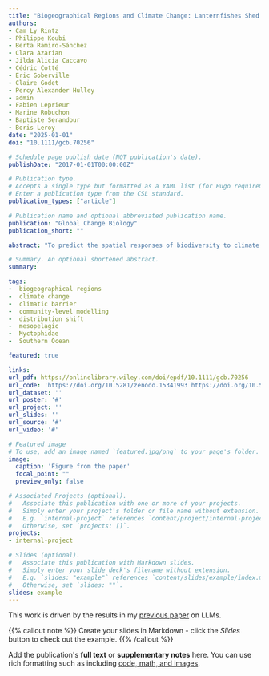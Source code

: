 ```yaml
---
title: "Biogeographical Regions and Climate Change: Lanternfishes Shed Light on the Role of Climatic Barriers in the Southern Ocean"
authors:
- Cam Ly Rintz
- Philippe Koubi
- Berta Ramiro-Sánchez
- Clara Azarian
- Jilda Alicia Caccavo
- Cédric Cotté 
- Eric Goberville
- Claire Godet
- Percy Alexander Hulley
- admin
- Fabien Leprieur
- Marine Robuchon
- Baptiste Serandour
- Boris Leroy
date: "2025-01-01"
doi: "10.1111/gcb.70256"

# Schedule page publish date (NOT publication's date).
publishDate: "2017-01-01T00:00:00Z"

# Publication type.
# Accepts a single type but formatted as a YAML list (for Hugo requirements).
# Enter a publication type from the CSL standard.
publication_types: ["article"]

# Publication name and optional abbreviated publication name.
publication: "Global Change Biology"
publication_short: ""

abstract: "To predict the spatial responses of biodiversity to climate change, studies typically rely on species-specific approaches, such as species distribution models. In this study, we propose an alternative methodology that investigates the collective response of species groups by modelling biogeographical regions. Biogeographical regions are areas defined by homogeneous species compositions and separated by barriers to dispersal. When climate acts as such a barrier, species within the same region are expected to respond similar to changing climatic conditions, enabling the prediction of entire region shifts in response to future climate scenarios. We applied this approach to the Southern Ocean, which exhibits sharp climatic transitions known as oceanic fronts, focusing on the mesopelagic lanternfishes (family Myctophidae). We compiled occurrence data for 115 lanternfish species from 1950 onwards and employed a network-based analysis to identify two major biogeographical regions: a southern and a subtropical region. These regions were found to be distinct, with minimal overlap in species distributions along the temperature gradient and a separation around 8°C, indicating that temperature likely acts as a climatic barrier. Using an ensemble modelling approach, we projected the response of these regions to future temperature changes under various climate scenarios. Our results suggest a circumpolar expansion of the subtropical region and a contraction of the southern region, with the Southern Ocean becoming a cul-de-sac for southern species. Ultimately, our results suggest that when support is found for the climatic barrier hypothesis, community-level models from a ‘group first, then predict’ strategy may effectively predict future shifts in species assemblages."

# Summary. An optional shortened abstract.
summary: 

tags:
-  biogeographical regions
-  climate change
-  climatic barrier
-  community-level modelling
-  distribution shift
-  mesopelagic
-  Myctophidae
-  Southern Ocean

featured: true

links:
url_pdf: https://onlinelibrary.wiley.com/doi/epdf/10.1111/gcb.70256
url_code: 'https://doi.org/10.5281/zenodo.15341993 https://doi.org/10.5281/zenodo.15295380 https://doi.org/10.5281/zenodo.15306956'
url_dataset: ''
url_poster: '#'
url_project: ''
url_slides: ''
url_source: '#'
url_video: '#'

# Featured image
# To use, add an image named `featured.jpg/png` to your page's folder. 
image:
  caption: 'Figure from the paper'
  focal_point: ""
  preview_only: false

# Associated Projects (optional).
#   Associate this publication with one or more of your projects.
#   Simply enter your project's folder or file name without extension.
#   E.g. `internal-project` references `content/project/internal-project/index.md`.
#   Otherwise, set `projects: []`.
projects:
- internal-project

# Slides (optional).
#   Associate this publication with Markdown slides.
#   Simply enter your slide deck's filename without extension.
#   E.g. `slides: "example"` references `content/slides/example/index.md`.
#   Otherwise, set `slides: ""`.
slides: example
---
```


This work is driven by the results in my [previous paper](/publication/conference-paper/) on LLMs.

{{% callout note %}}
Create your slides in Markdown - click the *Slides* button to check out the example.
{{% /callout %}}

Add the publication's **full text** or **supplementary notes** here. You can use rich formatting such as including [code, math, and images](https://docs.hugoblox.com/content/writing-markdown-latex/).
